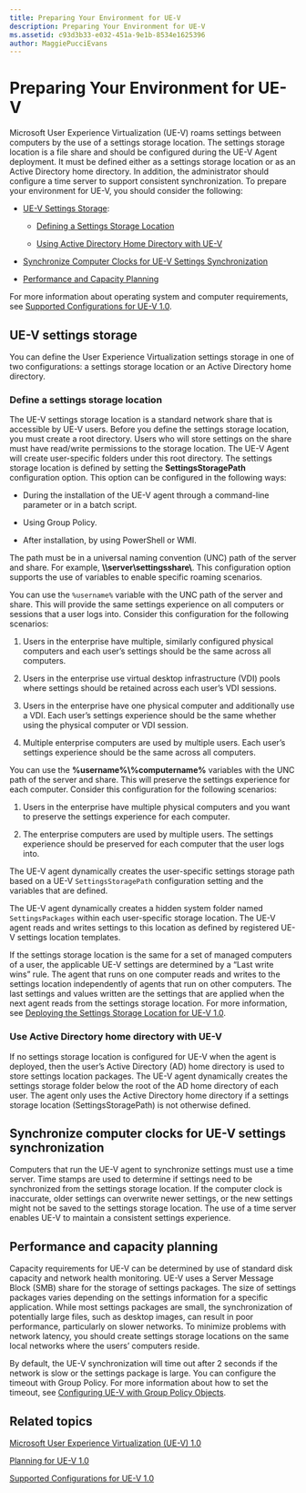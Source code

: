 ```yaml
---
title: Preparing Your Environment for UE-V
description: Preparing Your Environment for UE-V
ms.assetid: c93d3b33-e032-451a-9e1b-8534e1625396
author: MaggiePucciEvans
---
```


# Preparing Your Environment for UE-V


Microsoft User Experience Virtualization (UE-V) roams settings between computers by the use of a settings storage location. The settings storage location is a file share and should be configured during the UE-V Agent deployment. It must be defined either as a settings storage location or as an Active Directory home directory. In addition, the administrator should configure a time server to support consistent synchronization. To prepare your environment for UE-V, you should consider the following:

-   [UE-V Settings Storage](#bkmk-uevsettingsstorage):

    -   [Defining a Settings Storage Location](#bkmk-definingsettingsstoragelocation)

    -   [Using Active Directory Home Directory with UE-V](#bkmk-usingactivedirectoryhomedirectory)

-   [Synchronize Computer Clocks for UE-V Settings Synchronization](#bkmk-synchronizecomputerclocks)

-   [Performance and Capacity Planning](#bkmk-performancecapacityplanning)

For more information about operating system and computer requirements, see [Supported Configurations for UE-V 1.0](supported-configurations-for-ue-v-10.md).

## <a href="" id="bkmk-uevsettingsstorage"></a>UE-V settings storage


You can define the User Experience Virtualization settings storage in one of two configurations: a settings storage location or an Active Directory home directory.

### <a href="" id="bkmk-definingsettingsstoragelocation"></a>Define a settings storage location

The UE-V settings storage location is a standard network share that is accessible by UE-V users. Before you define the settings storage location, you must create a root directory. Users who will store settings on the share must have read/write permissions to the storage location. The UE-V Agent will create user-specific folders under this root directory. The settings storage location is defined by setting the **SettingsStoragePath** configuration option. This option can be configured in the following ways:

-   During the installation of the UE-V agent through a command-line parameter or in a batch script.

-   Using Group Policy.

-   After installation, by using PowerShell or WMI.

The path must be in a universal naming convention (UNC) path of the server and share. For example, **\\\\server\\settingsshare\\**. This configuration option supports the use of variables to enable specific roaming scenarios.

You can use the `%username%` variable with the UNC path of the server and share. This will provide the same settings experience on all computers or sessions that a user logs into. Consider this configuration for the following scenarios:

1.  Users in the enterprise have multiple, similarly configured physical computers and each user’s settings should be the same across all computers.

2.  Users in the enterprise use virtual desktop infrastructure (VDI) pools where settings should be retained across each user’s VDI sessions.

3.  Users in the enterprise have one physical computer and additionally use a VDI. Each user’s settings experience should be the same whether using the physical computer or VDI session.

4.  Multiple enterprise computers are used by multiple users. Each user’s settings experience should be the same across all computers.

You can use the **%username%\\%computername%** variables with the UNC path of the server and share. This will preserve the settings experience for each computer. Consider this configuration for the following scenarios:

1.  Users in the enterprise have multiple physical computers and you want to preserve the settings experience for each computer.

2.  The enterprise computers are used by multiple users. The settings experience should be preserved for each computer that the user logs into.

The UE-V agent dynamically creates the user-specific settings storage path based on a UE-V `SettingsStoragePath` configuration setting and the variables that are defined.

The UE-V agent dynamically creates a hidden system folder named `SettingsPackages` within each user-specific storage location. The UE-V agent reads and writes settings to this location as defined by registered UE-V settings location templates.

If the settings storage location is the same for a set of managed computers of a user, the applicable UE-V settings are determined by a “Last write wins” rule. The agent that runs on one computer reads and writes to the settings location independently of agents that run on other computers. The last settings and values written are the settings that are applied when the next agent reads from the settings storage location. For more information, see [Deploying the Settings Storage Location for UE-V 1.0](deploying-the-settings-storage-location-for-ue-v-10.md).

### <a href="" id="bkmk-usingactivedirectoryhomedirectory"></a>Use Active Directory home directory with UE-V

If no settings storage location is configured for UE-V when the agent is deployed, then the user’s Active Directory (AD) home directory is used to store settings location packages. The UE-V agent dynamically creates the settings storage folder below the root of the AD home directory of each user. The agent only uses the Active Directory home directory if a settings storage location (SettingsStoragePath) is not otherwise defined.

## <a href="" id="bkmk-synchronizecomputerclocks"></a>Synchronize computer clocks for UE-V settings synchronization


Computers that run the UE-V agent to synchronize settings must use a time server. Time stamps are used to determine if settings need to be synchronized from the settings storage location. If the computer clock is inaccurate, older settings can overwrite newer settings, or the new settings might not be saved to the settings storage location. The use of a time server enables UE-V to maintain a consistent settings experience.

## <a href="" id="bkmk-performancecapacityplanning"></a>Performance and capacity planning


Capacity requirements for UE-V can be determined by use of standard disk capacity and network health monitoring. UE-V uses a Server Message Block (SMB) share for the storage of settings packages. The size of settings packages varies depending on the settings information for a specific application. While most settings packages are small, the synchronization of potentially large files, such as desktop images, can result in poor performance, particularly on slower networks. To minimize problems with network latency, you should create settings storage locations on the same local networks where the users’ computers reside.

By default, the UE-V synchronization will time out after 2 seconds if the network is slow or the settings package is large. You can configure the timeout with Group Policy. For more information about how to set the timeout, see [Configuring UE-V with Group Policy Objects](configuring-ue-v-with-group-policy-objects.md).

## Related topics


[Microsoft User Experience Virtualization (UE-V) 1.0](index.md)

[Planning for UE-V 1.0](planning-for-ue-v-10.md)

[Supported Configurations for UE-V 1.0](supported-configurations-for-ue-v-10.md)

 

 





